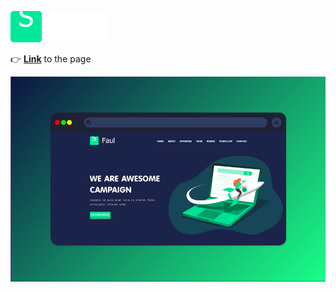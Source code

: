 ![logo](./img/header/header__logo.png)

:point_right: [**Link**](https://pink-eye.github.io/Faul/index.html) to the page

![logo](Faul_mockup.png)
